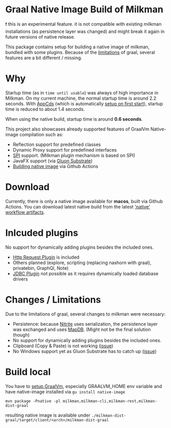 ﻿# Graal Native Image Build of Milkman

:exclamation: this is an experimental feature. it is not compatible with existing milkman installations (as persistence layer was changed) and might break it again in future versions of native release.

This package contains setup for building a native image of milkman, bundled with some plugins. 
Because of the [limitations](https://github.com/oracle/graal/blob/master/substratevm/LIMITATIONS.md) 
of graal, several features are a bit different / missing.

# Why
Startup time (as in `time until usable`) was always of high importance in Milkman. 
On my current machine, the normal startup time is around 2.2 seconds.
With [AppCds](https://openjdk.java.net/jeps/310) (which is automatically [setup on first start](https://cubiccow.blogspot.com/2019/07/fast-startup-in-milkman-using-appcds.html)), 
startup time is reduced to about 1.4 seconds.

When using the native build, startup time is around __0.6 seconds__.

This project also showcases already supported features of GraalVm Native-image compilation such as:

* Reflection support for predefined classes
* Dynamic Proxy support for predefined interfaces
* [SPI](https://docs.oracle.com/javase/tutorial/sound/SPI-intro.html) support. (Milkman plugin mechanism is based on SPI)
* JavaFX support (via [Gluon Substrate](https://gluonhq.com/gluon-substrate-and-graalvm-native-image-with-javafx-support/))
* [Building native image](https://github.com/warmuuh/milkman/blob/feature/graal/.github/workflows/native.yml) via Github Actions


# Download

Currently, there is only a native image available for **macos**, built via Github Actions.
You can download latest native build from the latest ['native' workflow artifacts](https://github.com/warmuuh/milkman/actions?query=workflow%3Anative).

# Inlcuded plugins
No support for dynamically adding plugins besides the included ones.

* [Http Request Plugin](https://github.com/warmuuh/milkman/blob/master/milkman-rest) is included
* Others planned (explore, scripting (replacing nashorn with graal), privatebin, GraphQl, Note)
* [JDBC Plugin](https://github.com/warmuuh/milkman/blob/master/milkman-jdbc) not possible as it requires dynamically loaded database drivers

# Changes / Limitations

Due to the limitations of graal, several changes to milkman were necessary:

* Persistence: because [Nitrite](https://github.com/dizitart/nitrite-database) uses serialization, 
the persistence layer was exchanged and uses [MapDB](http://www.mapdb.org/). (Might not be the final solution though)
* No support for dynamically adding plugins besides the included ones.
* Clipboard (Copy & Paste) is not working ([issue](https://github.com/gluonhq/substrate/issues/227))
* No Windows support yet as Gluon Substrate has to catch up ([issue](https://github.com/gluonhq/substrate/issues/205))


# Build local
You have to [setup GraalVm](https://www.graalvm.org/docs/getting-started/), especially GRAALVM_HOME env variable and 
have native-image installed via `gu install native-image`

```
mvn package -Pnative -pl milkman,milkman-cli,milkman-rest,milkman-dist-graal
```

resulting native image is available under `./milkman-dist-graal/target/client/<arch>/milkman-dist-graal`
